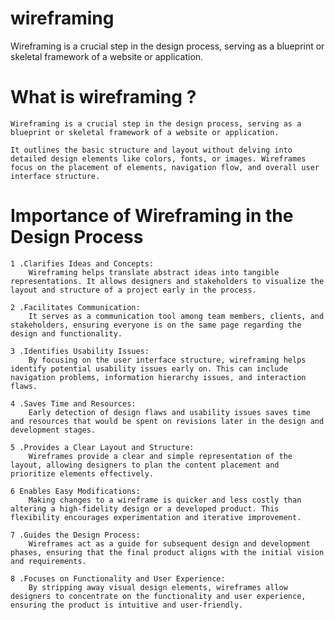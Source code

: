 # wireframing
Wireframing is a crucial step in the design process, serving as a blueprint or skeletal framework of a website or application.


# What is wireframing ?

    Wireframing is a crucial step in the design process, serving as a blueprint or skeletal framework of a website or application. 
    
    It outlines the basic structure and layout without delving into detailed design elements like colors, fonts, or images. Wireframes focus on the placement of elements, navigation flow, and overall user interface structure.


# Importance of Wireframing in the Design Process

    1 .Clarifies Ideas and Concepts:
        Wireframing helps translate abstract ideas into tangible representations. It allows designers and stakeholders to visualize the layout and structure of a project early in the process.

    2 .Facilitates Communication:
        It serves as a communication tool among team members, clients, and stakeholders, ensuring everyone is on the same page regarding the design and functionality.

    3 .Identifies Usability Issues:
        By focusing on the user interface structure, wireframing helps identify potential usability issues early on. This can include navigation problems, information hierarchy issues, and interaction flaws.

    4 .Saves Time and Resources:
        Early detection of design flaws and usability issues saves time and resources that would be spent on revisions later in the design and development stages.

    5 .Provides a Clear Layout and Structure:
        Wireframes provide a clear and simple representation of the layout, allowing designers to plan the content placement and prioritize elements effectively.

    6 Enables Easy Modifications:
        Making changes to a wireframe is quicker and less costly than altering a high-fidelity design or a developed product. This flexibility encourages experimentation and iterative improvement.

    7 .Guides the Design Process:
        Wireframes act as a guide for subsequent design and development phases, ensuring that the final product aligns with the initial vision and requirements.

    8 .Focuses on Functionality and User Experience:
        By stripping away visual design elements, wireframes allow designers to concentrate on the functionality and user experience, ensuring the product is intuitive and user-friendly.

